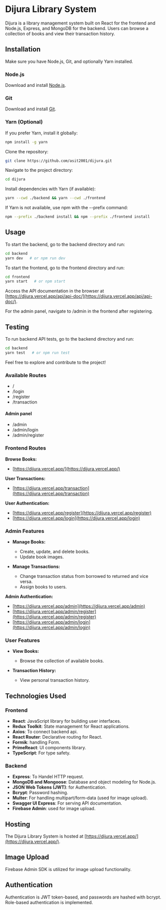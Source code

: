 # Dijura Library System

Dijura is a library management system built on React for the frontend and Node.js, Express, and MongoDB for the backend. Users can browse a collection of books and view their transaction history.

## Installation

Make sure you have Node.js, Git, and optionally Yarn installed.

### Node.js

Download and install [Node.js](https://nodejs.org/).

### Git

Download and install [Git](https://git-scm.com/).

### Yarn (Optional)

If you prefer Yarn, install it globally:

```bash
npm install -g yarn
```

Clone the repository:

```bash
git clone https://github.com/asit2001/dijura.git
```

Navigate to the project directory:

```bash
cd dijura
```

Install dependencies with Yarn (if available):

```bash
yarn --cwd ./backend && yarn --cwd ./frontend
```

If Yarn is not available, use npm with the --prefix command:

```bash
npm --prefix ./backend install && npm --prefix ./frontend install
```

## Usage

To start the backend, go to the backend directory and run:

```bash
cd backend
yarn dev   # or npm run dev
```

To start the frontend, go to the frontend directory and run:

```bash
cd frontend
yarn start   # or npm start
```

Access the API documentation in the browser at [https://dijura.vercel.app/api/api-doc/](https://dijura.vercel.app/api/api-doc/).

For the admin panel, navigate to /admin in the frontend after registering.

## Testing

To run backend API tests, go to the backend directory and run:

```bash
cd backend
yarn test   # or npm run test
```

Feel free to explore and contribute to the project!

### Available Routes

- /
- /login
- /register
- /transaction

#### Admin panel

- /admin
- /admin/login
- /admin/register

### Frontend Routes

**Browse Books:**

- [https://dijura.vercel.app/](https://dijura.vercel.app/)

**User Transactions:**

- [https://dijura.vercel.app/transaction](https://dijura.vercel.app/transaction)

**User Authentication:**

- [https://dijura.vercel.app/register](https://dijura.vercel.app/register)
- [https://dijura.vercel.app/login](https://dijura.vercel.app/login)

### Admin Features

- **Manage Books:**
  - Create, update, and delete books.
  - Update book images.

- **Manage Transactions:**
  - Change transaction status from borrowed to returned and vice versa.
  - Assign books to users.

**Admin Authentication:**

- [https://dijura.vercel.app/admin](https://dijura.vercel.app/admin)
- [https://dijura.vercel.app/admin/register](https://dijura.vercel.app/admin/register)
- [https://dijura.vercel.app/admin/login](https://dijura.vercel.app/admin/login)

### User Features

- **View Books:**
  - Browse the collection of available books.

- **Transaction History:**
  - View personal transaction history.

## Technologies Used

### Frontend

- **React**: JavaScript library for building user interfaces.
- **Redux Toolkit**: State management for React applications.
- **Axios**: To connect backend api.
- **React Router**: Declarative routing for React.
- **Formik**:  handling Form.
- **PrimeReact**: UI components library.
- **TypeScript**: For type safety.

### Backend

- **Express**: To Handel HTTP request.
- **MongoDB and Mongoose**: Database and object modeling for Node.js.
- **JSON Web Tokens (JWT)**: for Authentication.
- **Bcrypt**: Password hashing.
- **Multer**: For handling multipart/form-data (used for image upload).
- **Swagger UI Express**: For serving API documentation.
- **Firebase Admin**: used for image upload.

## Hosting

The Dijura Library System is hosted at [https://dijura.vercel.app/](https://dijura.vercel.app/).

## Image Upload

Firebase Admin SDK is utilized for image upload functionality.

## Authentication

Authentication is JWT token-based, and passwords are hashed with bcrypt. Role-based authentication is implemented.
